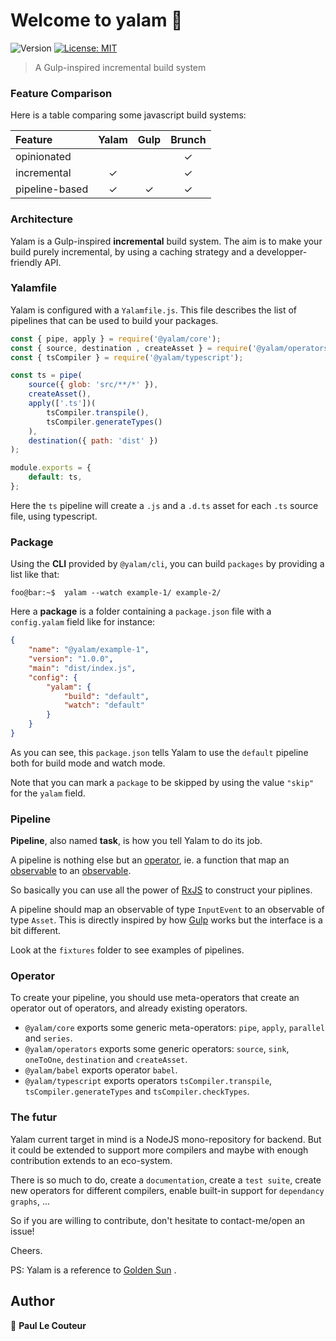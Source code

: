 # Welcome to yalam 👋
![Version](https://img.shields.io/badge/version-0.1.7-blue.svg?cacheSeconds=2592000)
[![License: MIT](https://img.shields.io/badge/License-MIT-yellow.svg)](#)

> A Gulp-inspired incremental build system

### Feature Comparison

Here is a table comparing some javascript build systems:

| Feature         | Yalam         | Gulp  | Brunch |
| :-------------  |:-------------:|:-----:|:------:|
| opinionated     |               |       | ✓      |
| incremental     | ✓             |       | ✓      |
| pipeline-based  | ✓             | ✓     | ✓      |

### Architecture

Yalam is a Gulp-inspired **incremental** build system. The aim is to make your build purely incremental,
by using a caching strategy and a developper-friendly API.

### Yalamfile

Yalam is configured with a `Yalamfile.js`.
This file describes the list of pipelines that can be used to build your packages.

```javascript
const { pipe, apply } = require('@yalam/core');
const { source, destination , createAsset } = require('@yalam/operators');
const { tsCompiler } = require('@yalam/typescript');

const ts = pipe(
    source({ glob: 'src/**/*' }),
    createAsset(),
    apply(['.ts'])(
        tsCompiler.transpile(),
        tsCompiler.generateTypes()
    ),
    destination({ path: 'dist' })
);

module.exports = {
    default: ts,
};
```

Here the `ts` pipeline will create a `.js` and a `.d.ts` asset for each `.ts` source file, using typescript.

### Package

Using the **CLI** provided by `@​yalam/cli`, you can build `packages` by providing a list like that:

```console
foo@bar:~$  yalam --watch example-1/ example-2/
```

Here a **package** is a folder containing a `package.json` file with a `config.yalam` field like for instance:

```json
{
    "name": "@yalam/example-1",
    "version": "1.0.0",
    "main": "dist/index.js",
    "config": {
        "yalam": {
            "build": "default",
            "watch": "default"
        }
    }
}
```

As you can see, this `package.json` tells Yalam to use the `default` pipeline both for build mode and watch mode.

Note that you can mark a `package` to be skipped by using the value `"skip"` for the `yalam` field.

### Pipeline

**Pipeline**, also named **task**, is how you tell Yalam to do its job.

A pipeline is nothing else but an [operator](https://rxjs.dev/guide/operators "RXJS Operator"), ie. a function that map
an [observable](https://rxjs.dev/guide/observable "Observable") to an [observable](https://rxjs.dev/guide/observable "Observable").

So basically you can use all the power of [RxJS](https://rxjs.dev/guide/overview "RxJS") to construct your piplines.

A pipeline should map an observable of type `InputEvent` to an observable of type `Asset`.
This is directly inspired by how [Gulp](https://gulpjs.com/ "Gulp") works but the interface is a bit different.

Look at the `fixtures` folder to see examples of pipelines.

### Operator
To create your pipeline, you should use meta-operators that create an operator out of operators, and already existing operators.

- `@​yalam/core` exports some generic meta-operators: `pipe`, `apply`, `parallel` and `series`.
- `@​yalam/operators` exports some generic operators:  `source`, `sink`, `oneToOne`, `destination` and `createAsset`.
- `@​yalam/babel` exports operator `babel`.
- `@​yalam/typescript` exports operators `tsCompiler.transpile`, `tsCompiler.generateTypes` and `tsCompiler.checkTypes`.

### The futur
Yalam current target in mind is a NodeJS mono-repository for backend. But it could be extended to support more compilers and maybe
with enough contribution extends to an eco-system.

There is so much to do, create a `documentation`, create a `test suite`, create new operators for different compilers,
enable built-in support for `dependancy graphs`, ...

So if you are willing to contribute, don't hesitate to contact-me/open an issue!

Cheers.

PS: Yalam is a reference to [Golden Sun](https://www.youtube.com/watch?v=qNvaMC_DRPA "Golden Sun") .

## Author

👤 **Paul Le Couteur**
